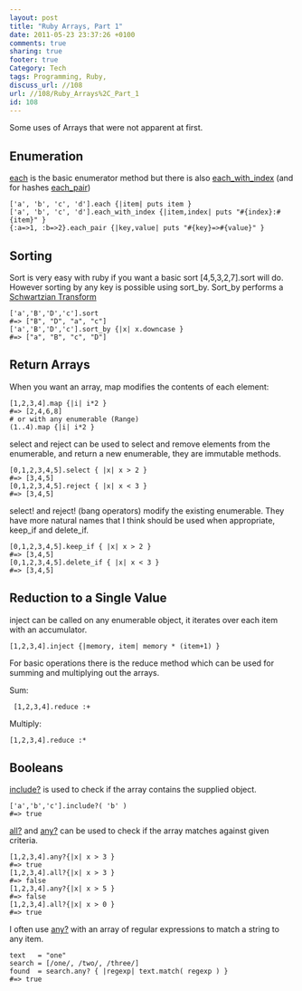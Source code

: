 ```yaml
---
layout: post
title: "Ruby Arrays, Part 1"
date: 2011-05-23 23:37:26 +0100 
comments: true
sharing: true
footer: true
Category: Tech
tags: Programming, Ruby,
discuss_url: //108
url: //108/Ruby_Arrays%2C_Part_1
id: 108
---
```

Some uses of Arrays that were not apparent at first.

Enumeration
-----------

[each][] is the basic enumerator method but there is also [each_with_index][] (and for hashes [each_pair][])

    ['a', 'b', 'c', 'd'].each {|item| puts item }
    ['a', 'b', 'c', 'd'].each_with_index {|item,index| puts "#{index}:#{item}" }
    {:a=>1, :b=>2}.each_pair {|key,value| puts "#{key}=>#{value}" }

Sorting
-------

Sort is very easy with ruby if you want a basic sort \[4,5,3,2,7\].sort will do. However sorting by any key is possible using sort_by. Sort_by performs a [Schwartzian Transform][Schwartzian]

    ['a','B','D','c'].sort
    #=> ["B", "D", "a", "c"]
    ['a','B','D','c'].sort_by {|x| x.downcase }
    #=> ["a", "B", "c", "D"]    

Return Arrays
-------------

When you want an array, map modifies the contents of each element:

    [1,2,3,4].map {|i| i*2 }
    #=> [2,4,6,8]
    # or with any enumerable (Range)
    (1..4).map {|i| i*2 }


select and reject can be used to select and remove elements from the enumerable, and return a new enumerable, they are immutable methods.

    [0,1,2,3,4,5].select { |x| x > 2 }
    #=> [3,4,5]
    [0,1,2,3,4,5].reject { |x| x < 3 }
    #=> [3,4,5]

select! and reject! (bang operators) modify the existing enumerable. They have more natural names that I think should be used when appropriate, keep_if and delete_if.

    [0,1,2,3,4,5].keep_if { |x| x > 2 }
    #=> [3,4,5]
    [0,1,2,3,4,5].delete_if { |x| x < 3 }
    #=> [3,4,5]

Reduction to a Single Value
---------------------------

inject can be called on any enumerable object, it iterates over each item with an accumulator.

    [1,2,3,4].inject {|memory, item| memory * (item+1) } 

For basic operations there is the reduce method which can be used for summing and multiplying out the arrays.

Sum:

     [1,2,3,4].reduce :+

Multiply:

    [1,2,3,4].reduce :*

Booleans
--------

[include?][] is used to check if the array contains the supplied object.

    ['a','b','c'].include?( 'b' )
    #=> true

[all?][] and [any?][] can be used to check if the array matches against given criteria.

    [1,2,3,4].any?{|x| x > 3 }
    #=> true
    [1,2,3,4].all?{|x| x > 3 }
    #=> false
    [1,2,3,4].any?{|x| x > 5 }
    #=> false
    [1,2,3,4].all?{|x| x > 0 }
    #=> true

I often use [any?][] with an array of regular expressions to match a string to any item.
    
    text   = "one"
    search = [/one/, /two/, /three/]
    found  = search.any? { |regexp| text.match( regexp ) }
    #=> true

[each]: http://ruby-doc.org/core/classes/Array.html#M000231
[each_with_index]: http://ruby-doc.org/core/classes/Enumerable.html#M001511
[each_pair]: http://ruby-doc.org/core/classes/Hash.html#M000741
[all?]: http://ruby-doc.org/core/classes/Enumerable.html#M001499
[any?]: http://ruby-doc.org/core/classes/Enumerable.html#M001500
[include?]: http://ruby-doc.org/core/classes/Enumerable.html#M001510
[Schwartzian]: http://amaras-tech.co.uk/people/morgan/article/98

